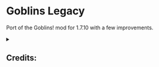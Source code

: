 # Goblins Legacy
Port of the Goblins! mod for 1.7.10 with a few improvements.

<details>
<summary><h2>Credits:</h2></summary>
<strong>Jan Orlowski (Sartharis)</strong> - Creator of the Goblins! mod. This project is a modified version of the Goblins! mod and is licensed under the "MIT" license as instructed from the written permission from the original creator. Proof of permission can be found inside the assets folder of the mod jar archive as an image file.
<br><br>
<strong>Azanor</strong> - Thaumcraft 4.2.2 API was used as a library under the MIT License to add Thaumcraft aspects to the mod content.
<br><br>
<strong>user17512883</strong> - Their forum post helped me fix the primed TNT render bug (https://stackoverflow.com/questions/70119718/minecraft-forge-1-7-10-custom-entity-not-spawning-on-the-client).
<br><br>
<strong>New Teleportation Staff Mechanism:</strong>
<br><br>
<strong>coolAlias</strong> - Their answer in Minecraft Forums helped me to work out the base code for the new mechanism</div><div>(https://www.minecraftforum.net/forums/mapping-and-modding-java-edition/minecraft-mods/modification-development/2132650-solved-1-7-2-forge-block-player-is-looking-at).
 <br><br>
<strong>AlchemyMouse</strong> - Their answer in StackOverflow me helped resolve vectors needed for the new mechanism (https://gamedev.stackexchange.com/questions/59858/how-to-find-the-entity-im-looking-at).

<br><br>
---
<h3> Original Goblins! Contributer Credits </h3>
<br>
<strong>Hengabone</strong> - Made the goblin village templates and awesome Beta-Tester Posted Image.
<br><br>
<strong>Garrura and Srymon</strong> - For being great friends of Sartharis and giving ideas!
<br><br>
<strong>mister_person</strong> - For giving Sartharis the materials to craft the nature arrow!
<br><br>
<strong>cowmonkey (AKA Madgoblin)</strong> - For showing Sartharis the bomb blueprints.
<br><br>
<strong>Geethebluesky</strong> - For solving the configuration file mystery.
<br><br>
<strong>Cowguy666</strong> - For making the drum texture.
<br>
<hr>
<br><br><br>

<strong>Special Thanks:</strong>
<br>
<strong>nanaqui </strong>and <strong>sunconure11</strong> - For suggesting me to take on this project. This project wouldn't have existed if it wasn't for their request.
<br><br><br><br><br><br><br><br>

## Use of anatawa12's Fork of ForgeGradle 1.2 within Project:
The source code of this project uses anatawa12's fork of ForgeGradle 1.2 as a library under the GNU Lesser General Public License v2.1 (https://choosealicense.com/licenses/lgpl-2.1/).
 

Compiled versions of this mod are permitted under section 5 of the original license, "A program that contains no derivative of any portion of the Library, but is designed to work with the Library by being compiled or linked with it, is called a "work that uses the Library". Such a work...is not a derivative work of the Library"; consequently the conditions of the original license do not apply to the work.


The source code of this mod is permitted under section 6 of the original license, "you may also combine or link a "work that uses the Library" with the Library to produce a work containing portions of the Library, and distribute that work under terms of your choice" provided that:
* Private modifications are allowed.
* Notice is given that the Library is used and a copy of it's original license is provided.
* Access is provided to the source code of the Library.


The source code for anatawa12's fork of ForgeGradle 1.2 can be found here: https://github.com/anatawa12/ForgeGradle-1.2
